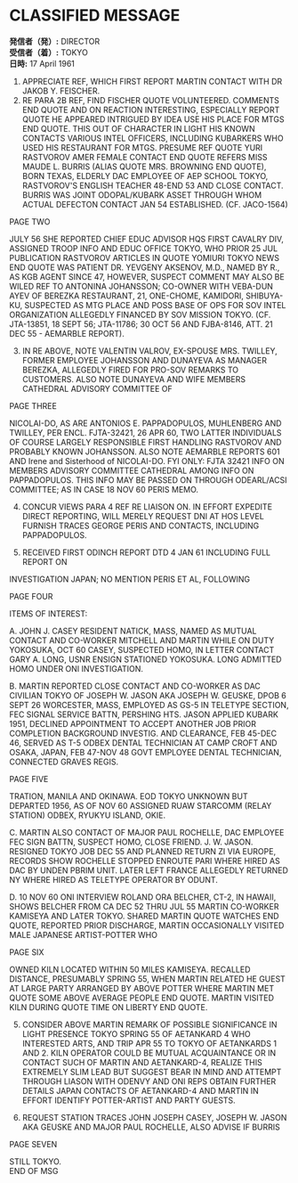 # CLASSIFIED MESSAGE

**発信者（発）:** DIRECTOR  
**受信者（着）:** TOKYO  
**日時:** 17 April 1961  

1. APPRECIATE REF, WHICH FIRST REPORT MARTIN CONTACT WITH DR JAKOB Y. FEISCHER.  
2. RE PARA 2B REF, FIND FISCHER QUOTE VOLUNTEERED. COMMENTS END QUOTE AND ON REACTION INTERESTING, ESPECIALLY REPORT QUOTE HE APPEARED INTRIGUED BY IDEA USE HIS PLACE FOR MTGS END QUOTE. THIS OUT OF CHARACTER IN LIGHT HIS KNOWN CONTACTS VARIOUS INTEL OFFICERS, INCLUDING KUBARKERS WHO USED HIS RESTAURANT FOR MTGS. PRESUME REF QUOTE YURI RASTVOROV AMER FEMALE CONTACT END QUOTE REFERS MISS MAUDE L. BURRIS (ALIAS QUOTE MRS. BROWNING END QUOTE), BORN TEXAS, ELDERLY DAC EMPLOYEE OF AEP SCHOOL TOKYO, RASTVOROV'S ENGLISH TEACHER 48-END 53 AND CLOSE CONTACT. BURRIS WAS JOINT ODOPAL/KUBARK ASSET THROUGH WHOM ACTUAL DEFECTON CONTACT JAN 54 ESTABLISHED. (CF. JACO-1564)  

PAGE TWO

JULY 56 SHE REPORTED CHIEF EDUC ADVISOR HQS FIRST CAVALRY DIV, ASSIGNED TROOP INFO AND EDUC OFFICE TOKYO, WHO PRIOR 25 JUL PUBLICATION RASTVOROV ARTICLES IN QUOTE YOMIURI TOKYO NEWS END QUOTE WAS PATIENT DR. YEVGENY AKSENOV, M.D., NAMED BY R., AS KGB AGENT SINCE 47, HOWEVER, SUSPECT COMMENT MAY ALSO BE WILED REF TO ANTONINA JOHANSSON; CO-OWNER WITH VEBA-DUN AYEV OF BEREZKA RESTAURANT, 21, ONE-CHOME, KAMIDORI, SHIBUYA-KU, SUSPECTED AS MTG PLACE AND POSS BASE OF OPS FOR SOV INTEL ORGANIZATION ALLEGEDLY FINANCED BY SOV MISSION TOKYO. (CF. JTA-13851, 18 SEPT 56; JTA-11786; 30 OCT 56 AND FJBA-8146, ATT. 21 DEC 55 - AEMARBLE REPORT).  

3. IN RE ABOVE, NOTE VALENTIN VALROV, EX-SPOUSE MRS. TWILLEY, FORMER EMPLOYEE JOHANSSON AND DUNAYEVA AS MANAGER BEREZKA, ALLEGEDLY FIRED FOR PRO-SOV REMARKS TO CUSTOMERS. ALSO NOTE DUNAYEVA AND WIFE MEMBERS CATHEDRAL ADVISORY COMMITTEE OF  

PAGE THREE

NICOLAI-DO, AS ARE ANTONIOS E. PAPPADOPULOS, MUHLENBERG AND TWILLEY, PER ENCL. FJTA-32421, 26 APR 60, TWO LATTER INDIVIDUALS OF COURSE LARGELY RESPONSIBLE FIRST HANDLING RASTVOROV AND PROBABLY KNOWN JOHANSSON. ALSO NOTE AEMARBLE REPORTS 601 AND  Irene and Sisterhood of NICOLAI-DO. FYI ONLY: FJTA 32421 INFO ON MEMBERS ADVISORY COMMITTEE CATHEDRAL AMONG INFO ON PAPPADOPULOS. THIS INFO MAY BE PASSED ON THROUGH ODEARL/ACSI COMMITTEE; AS IN CASE 18 NOV 60 PERIS MEMO.  

4. CONCUR VIEWS PARA 4 REF RE LIAISON ON. IN EFFORT EXPEDITE DIRECT REPORTING, WILL MERELY REQUEST DNI AT HOS LEVEL FURNISH TRACES GEORGE PERIS AND CONTACTS, INCLUDING PAPPADOPULOS.  

5. RECEIVED FIRST ODINCH REPORT DTD 4 JAN 61 INCLUDING FULL REPORT ON  

INVESTIGATION JAPAN; NO MENTION PERIS ET AL, FOLLOWING  

PAGE FOUR

ITEMS OF INTEREST:  

A. JOHN J. CASEY RESIDENT NATICK, MASS, NAMED AS MUTUAL CONTACT AND CO-WORKER MITCHELL AND MARTIN WHILE ON DUTY YOKOSUKA, OCT 60 CASEY, SUSPECTED HOMO, IN LETTER CONTACT GARY A. LONG, USNR ENSIGN STATIONED YOKOSUKA. LONG ADMITTED HOMO UNDER ONI INVESTIGATION.  

B. MARTIN REPORTED CLOSE CONTACT AND CO-WORKER AS DAC CIVILIAN TOKYO OF JOSEPH W. JASON AKA JOSEPH W. GEUSKE, DPOB 6 SEPT 26 WORCESTER, MASS, EMPLOYED AS GS-5 IN TELETYPE SECTION, FEC SIGNAL SERVICE BATTN, PERSHING HTS. JASON APPLIED KUBARK 1951, DECLINED APPOINTMENT TO ACCEPT ANOTHER JOB PRIOR COMPLETION BACKGROUND INVESTIG. AND CLEARANCE, FEB 45-DEC 46, SERVED AS T-5 ODBEX DENTAL TECHNICIAN AT CAMP CROFT AND OSAKA, JAPAN, FEB 47-NOV 48 GOVT EMPLOYEE DENTAL TECHNICIAN, CONNECTED GRAVES REGIS.  

PAGE FIVE

TRATION, MANILA AND OKINAWA. EOD TOKYO UNKNOWN BUT DEPARTED 1956, AS OF NOV 60 ASSIGNED RUAW STARCOMM (RELAY STATION) ODBEX, RYUKYU ISLAND, OKIE.  

C. MARTIN ALSO CONTACT OF MAJOR PAUL ROCHELLE, DAC EMPLOYEE FEC SIGN BATTN, SUSPECT HOMO, CLOSE FRIEND. J. W. JASON. RESIGNED TOKYO JOB DEC 55 AND PLANNED RETURN ZI VIA EUROPE, RECORDS SHOW ROCHELLE STOPPED ENROUTE PARI WHERE HIRED AS DAC BY UNDEN PBRIM UNIT. LATER LEFT FRANCE ALLEGEDLY RETURNED NY WHERE HIRED AS TELETYPE OPERATOR BY ODUNT.  

D. 10 NOV 60 ONI INTERVIEW ROLAND ORA BELCHER, CT-2, IN HAWAII, SHOWS BELCHER FROM CA DEC 52 THRU JUL 55 MARTIN CO-WORKER KAMISEYA AND LATER TOKYO. SHARED MARTIN QUOTE WATCHES END QUOTE, REPORTED PRIOR DISCHARGE, MARTIN OCCASIONALLY VISITED MALE JAPANESE ARTIST-POTTER WHO  

PAGE SIX

OWNED KILN LOCATED WITHIN 50 MILES KAMISEYA. RECALLED DISTANCE, PRESUMABLY SPRING 55, WHEN MARTIN RELATED HE GUEST AT LARGE PARTY ARRANGED BY ABOVE POTTER WHERE MARTIN MET QUOTE SOME ABOVE AVERAGE PEOPLE END QUOTE. MARTIN VISITED KILN DURING QUOTE TIME ON LIBERTY END QUOTE.  

5. CONSIDER ABOVE MARTIN REMARK OF POSSIBLE SIGNIFICANCE IN LIGHT PRESENCE TOKYO SPRING 55 OF AETANKARD 4 WHO INTERESTED ARTS, AND TRIP APR 55 TO TOKYO OF AETANKARDS 1 AND 2. KILN OPERATOR COULD BE MUTUAL ACQUAINTANCE OR IN CONTACT SUCH OF MARTIN AND AETANKARD-4, REALIZE THIS EXTREMELY SLIM LEAD BUT SUGGEST BEAR IN MIND AND ATTEMPT THROUGH LIASON WITH ODENVY AND ONI REPS OBTAIN FURTHER DETAILS JAPAN CONTACTS OF AETANKARD-4 AND MARTIN IN EFFORT IDENTIFY POTTER-ARTIST AND PARTY GUESTS.  

6. REQUEST STATION TRACES JOHN JOSEPH CASEY, JOSEPH W. JASON AKA GEUSKE AND MAJOR PAUL ROCHELLE, ALSO ADVISE IF BURRIS  

PAGE SEVEN

STILL TOKYO.  
END OF MSG  